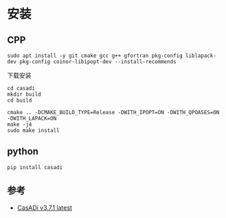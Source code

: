 # 安装

## CPP

```shell
sudo apt install -y git cmake gcc g++ gfortran pkg-config liblapack-dev pkg-config coinor-libipopt-dev --install-recommends
```

下载安装

```shell
cd casadi
mkdir build
cd build

cmake .. -DCMAKE_BUILD_TYPE=Release -DWITH_IPOPT=ON -DWITH_QPOASES=ON -DWITH_LAPACK=ON
make -j4
sudo make install

```

## python 

```python
pip install casadi
```

## 参考

- [CasADi v3.7.1 latest](https://web.casadi.org/get/)